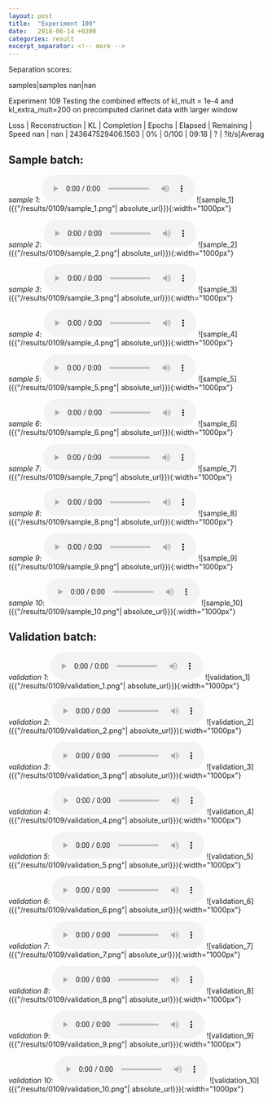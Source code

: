 ```yaml
---
layout: post
title:  "Experiment 109"
date:   2018-06-14 +0200
categories: result
excerpt_separator: <!-- more -->
---
```

Separation scores:

samples|samples
nan|nan<!-- more -->

Experiment 109
Testing the combined effects of kl_mult = 1e-4 and kl_extra_mult=200 on precomputed clarinet data with larger window

Loss | Reconstruction | KL | Completion | Epochs | Elapsed | Remaining | Speed
nan | nan | 243647529406.1503 | 0% | 0/100 | 09:18 | ? | ?it/s]Averag

## **Sample batch**:
_sample 1_:
<audio src="/ResultsOverview/results/0109/sample_1.wav" controls preload></audio>
![sample_1]({{"/results/0109/sample_1.png"| absolute_url}}){:width="1000px"}

_sample 2_:
<audio src="/ResultsOverview/results/0109/sample_2.wav" controls preload></audio>
![sample_2]({{"/results/0109/sample_2.png"| absolute_url}}){:width="1000px"}

_sample 3_:
<audio src="/ResultsOverview/results/0109/sample_3.wav" controls preload></audio>
![sample_3]({{"/results/0109/sample_3.png"| absolute_url}}){:width="1000px"}

_sample 4_:
<audio src="/ResultsOverview/results/0109/sample_4.wav" controls preload></audio>
![sample_4]({{"/results/0109/sample_4.png"| absolute_url}}){:width="1000px"}

_sample 5_:
<audio src="/ResultsOverview/results/0109/sample_5.wav" controls preload></audio>
![sample_5]({{"/results/0109/sample_5.png"| absolute_url}}){:width="1000px"}

_sample 6_:
<audio src="/ResultsOverview/results/0109/sample_6.wav" controls preload></audio>
![sample_6]({{"/results/0109/sample_6.png"| absolute_url}}){:width="1000px"}

_sample 7_:
<audio src="/ResultsOverview/results/0109/sample_7.wav" controls preload></audio>
![sample_7]({{"/results/0109/sample_7.png"| absolute_url}}){:width="1000px"}

_sample 8_:
<audio src="/ResultsOverview/results/0109/sample_8.wav" controls preload></audio>
![sample_8]({{"/results/0109/sample_8.png"| absolute_url}}){:width="1000px"}

_sample 9_:
<audio src="/ResultsOverview/results/0109/sample_9.wav" controls preload></audio>
![sample_9]({{"/results/0109/sample_9.png"| absolute_url}}){:width="1000px"}

_sample 10_:
<audio src="/ResultsOverview/results/0109/sample_10.wav" controls preload></audio>
![sample_10]({{"/results/0109/sample_10.png"| absolute_url}}){:width="1000px"}

## **Validation batch**:
_validation 1_:
<audio src="/ResultsOverview/results/0109/validation_1.wav" controls preload></audio>
![validation_1]({{"/results/0109/validation_1.png"| absolute_url}}){:width="1000px"}

_validation 2_:
<audio src="/ResultsOverview/results/0109/validation_2.wav" controls preload></audio>
![validation_2]({{"/results/0109/validation_2.png"| absolute_url}}){:width="1000px"}

_validation 3_:
<audio src="/ResultsOverview/results/0109/validation_3.wav" controls preload></audio>
![validation_3]({{"/results/0109/validation_3.png"| absolute_url}}){:width="1000px"}

_validation 4_:
<audio src="/ResultsOverview/results/0109/validation_4.wav" controls preload></audio>
![validation_4]({{"/results/0109/validation_4.png"| absolute_url}}){:width="1000px"}

_validation 5_:
<audio src="/ResultsOverview/results/0109/validation_5.wav" controls preload></audio>
![validation_5]({{"/results/0109/validation_5.png"| absolute_url}}){:width="1000px"}

_validation 6_:
<audio src="/ResultsOverview/results/0109/validation_6.wav" controls preload></audio>
![validation_6]({{"/results/0109/validation_6.png"| absolute_url}}){:width="1000px"}

_validation 7_:
<audio src="/ResultsOverview/results/0109/validation_7.wav" controls preload></audio>
![validation_7]({{"/results/0109/validation_7.png"| absolute_url}}){:width="1000px"}

_validation 8_:
<audio src="/ResultsOverview/results/0109/validation_8.wav" controls preload></audio>
![validation_8]({{"/results/0109/validation_8.png"| absolute_url}}){:width="1000px"}

_validation 9_:
<audio src="/ResultsOverview/results/0109/validation_9.wav" controls preload></audio>
![validation_9]({{"/results/0109/validation_9.png"| absolute_url}}){:width="1000px"}

_validation 10_:
<audio src="/ResultsOverview/results/0109/validation_10.wav" controls preload></audio>
![validation_10]({{"/results/0109/validation_10.png"| absolute_url}}){:width="1000px"}
